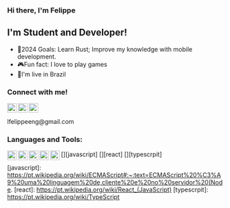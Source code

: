 ### Hi there, I'm  Felippe

## I'm Student and Developer!
- 🎯2024 Goals: Learn Rust; Improve my knowledge with mobile development.
- 🎮Fun fact: I love to play games
- 🏡I'm live in Brazil 

### Connect with me!
[<img align="left" alt="@cruzelippe | Twitter" width="22px" src="https://cdn.jsdelivr.net/npm/simple-icons@v3/icons/twitter.svg"/>][twitter]
[<img align="left" alt="@filipin.s | Instagram" width="22px" src="https://cdn.jsdelivr.net/npm/simple-icons@v3/icons/instagram.svg"/>][instagram]
[<img align="left" alt="L. Felippe | linkedin" width="22px" src="https://cdn.jsdelivr.net/npm/simple-icons@v3/icons/linkedin.svg"/>][linkedin]
<br />
<br />
[<a align="left">lfelippeeng@gmail.com</a>][gmail]

### Languages and Tools:

 [<img align="left"  width="22px" src="https://simpleicons.org/icons/css3.svg"/>][css]
 [<img align="left"  width="22px" src="https://simpleicons.org/icons/html5.svg"/>][html]
 [<img align="left"  width="22px" src="https://simpleicons.org/icons/javascript.svg"/>][javascript]
 [<img align="left"  width="22px" src="https://simpleicons.org/icons/react.svg"/>][react]
 [<img align="left"  width="22px" src="https://simpleicons.org/icons/typescript.svg"/>][typescrpit]

[gmail]: lfelippeeng@gmail.com
[twitter]: https://twitter.com/cruzelippe
[instagram]: https://instagram.com/filipin.s
[linkedin]: https://linkedin.com/in/luiz-felippe-fernandes-silva-70b658181/
[css]: https://pt.wikipedia.org/wiki/Cascading_Style_Sheets
[html]: https://pt.wikipedia.org/wiki/HTML
[javascript]: https://pt.wikipedia.org/wiki/ECMAScript#:~:text=ECMAScript%20%C3%A9%20uma%20linguagem%20de,cliente%20e%20no%20servidor%20(Node.
[react]: https://pt.wikipedia.org/wiki/React_(JavaScript)
[typescrpit]: https://pt.wikipedia.org/wiki/TypeScript
